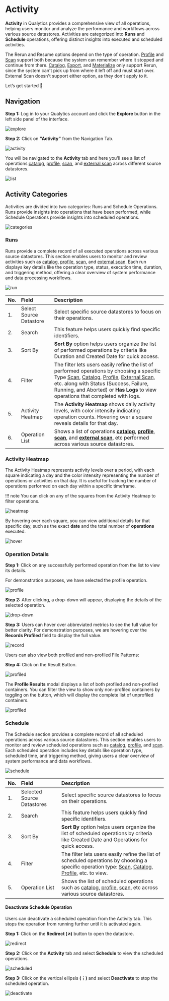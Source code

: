 # Activity

**Activity** in Qualytics provides a comprehensive view of all operations, helping users monitor and analyze the performance and workflows across various source datastores. Activities are categorized into **Runs** and **Schedule** operations, offering distinct insights into executed and scheduled activities.

The Rerun and Resume options depend on the type of operation. [Profile](../source-datastore/profile.md) and [Scan](../source-datastore/scan.md) support both because the system can remember where it stopped and continue from there. [Catalog](../source-datastore/catalog.md), [Export](../container/export-operation.md), and [Materialize](../container/materialize-operation.md) only support Rerun, since the system can't pick up from where it left off and must start over. External Scan doesn't support either option, as they don't apply to it.

Let’s get started 🚀

## Navigation

**Step 1:** Log in to your Qualytics account and click the **Explore** button in the left side panel of the interface.

![explore](../assets/explore/activity/explore-light.png)

**Step 2:** Click on **"Activity"** from the Navigation Tab.

![activity](../assets/explore/activity/activity-light.png)

You will be navigated to the **Activity** tab and here you'll see a list of operations [catalog](../source-datastore/catalog.md), [profile](../source-datastore/profile.md), [scan](../source-datastore/scan.md), and [external scan](../source-datastore/external-scan.md) across different source datastores.

![list](../assets/explore/activity/list-light.png)

## Activity Categories

Activities are divided into two categories: Runs and Schedule Operations. Runs provide insights into operations that have been performed, while Schedule Operations provide insights into scheduled operations.

![categories](../assets/explore/activity/categories-light.png)

### Runs

Runs provide a complete record of all executed operations across various source datastores. This section enables users to monitor and review activities such as [catalog](../source-datastore/catalog.md), [profile](../source-datastore/profile.md), [scan](../source-datastore/scan.md), and [external scan](../source-datastore/external-scan.md). Each run displays key details like the operation type, status, execution time, duration, and triggering method, offering a clear overview of system performance and data processing workflows.

![run](../assets/explore/activity/runs-light.png)

| No. | Field | Description |
| :---- | :---- | :---- |
| 1. | Select Source Datastore | Select specific source datastores to focus on their operations. |
| 2. | Search | This feature helps users quickly find specific identifiers. |
| 3. | Sort By | **Sort By** option helps users organize the list of performed operations by criteria like Duration and Created Date for quick access. |
| 4. | Filter | The filter lets users easily refine the list of performed operations by choosing a specific Type [Scan](../source-datastore/scan.md), [Catalog](../source-datastore/catalog.md), [Profile](../source-datastore/profile.md), [External Scan](../source-datastore/external-scan.md), etc. along with Status (Success, Failure, Running, and Aborted) or **Has Logs** to view operations that completed with logs. |
| 5. | Activity Heatmap | The **Activity Heatmap** shows daily activity levels, with color intensity indicating operation counts. Hovering over a square reveals details for that day. |
| 6. | Operation List | Shows a list of operations [**catalog**](../source-datastore/catalog.md), [**profile**](../source-datastore/profile.md), [**scan**](../source-datastore/scan.md), and [**external scan**](../source-datastore/external-scan.md), etc performed across various source datastores. |

### Activity Heatmap

The Activity Heatmap represents activity levels over a period, with each square indicating a day and the color intensity representing the number of operations or activities on that day. It is useful for tracking the number of operations performed on each day within a specific timeframe.

!!! note 
    You can click on any of the squares from the Activity Heatmap to filter operations.  

![heatmap](../assets/explore/activity/heatmap-light.png)

By hovering over each square, you can view additional details for that specific day, such as the exact **date** and the total number of **operations** executed.

![hover](../assets/explore/activity/hover-light.png)

### Operation Details

**Step 1:** Click on any successfully performed operation from the list to view its details.

For demonstration purposes, we have selected the profile operation.

![profile](../assets/explore/activity/profile-light.png)

**Step 2:** After clicking, a drop-down will appear, displaying the details of the selected operation.

![drop-down](../assets/explore/activity/drop-light.png)

**Step 3:** Users can hover over abbreviated metrics to see the full value for better clarity. For demonstration purposes, we are hovering over the **Records Profiled** field to display the full value.

![record](../assets/explore/activity/record-light.png)

Users can also view both profiled and non-profiled File Patterns:

**Step 4:** Click on the Result Button.

![profiled](../assets/explore/activity/result-light.png)

The **Profile Results** modal displays a list of both profiled and non-profiled containers. You can filter the view to show only non-profiled containers by toggling on the button, which will display the complete list of unprofiled containers.

![profiled](../assets/explore/activity/profiled-light.png)

### Schedule

The Schedule section provides a complete record of all scheduled operations across various source datastores. This section enables users to monitor and review scheduled operations such as [catalog](../source-datastore/catalog.md), [profile](../source-datastore/profile.md), and [scan](../source-datastore/scan.md). Each scheduled operation includes key details like operation type, scheduled time, and triggering method, giving users a clear overview of system performance and data workflows.

![schedule](../assets/explore/activity/schedule-light.png)

| No. | Field | Description |
| :---- | :---- | :---- |
| 1. | Selected Source Datastores | Select specific source datastores to focus on their operations. |
| 2. | Search | This feature helps users quickly find specific identifiers. |
| 3. | Sort By | **Sort By** option helps users organize the list of scheduled operations by criteria like Created Date and Operations for quick access. |
| 4. | Filter | The filter lets users easily refine the list of scheduled operations by choosing a specific operation type: [Scan](../source-datastore/scan.md), [Catalog](../source-datastore/catalog.md), [Profile](../source-datastore/profile.md), etc. to view. |
| 5. | Operation List | Shows the list of scheduled operations such as [catalog](../source-datastore/catalog.md), [profile](../source-datastore/profile.md), [scan](../source-datastore/scan.md), etc across various source datastores. |

#### Deactivate Schedule Operation

Users can deactivate a scheduled operation from the Activity tab. This stops the operation from running further until it is activated again.

**Step 1:** Click on the **Redirect (↗)** button to open the datastore.

![redirect](../assets/explore/activity/redirect-light.png)

**Step 2:** Click on the **Activity** tab and select **Schedule** to view the scheduled operations.

![scheduled](../assets/explore/activity/scheduled-light.png)

**Step 3:** Click on the vertical ellipsis **(⋮)** and select **Deactivate** to stop the scheduled operation.

![deactivate](../assets/explore/activity/deactivate-light.png)
